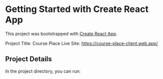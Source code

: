 # Getting Started with Create React App

This project was bootstrapped with [Create React App](https://github.com/facebook/create-react-app).

Project Title: Course Place
Live Site: https://course-place-client.web.app/

## Project Details

In the project directory, you can run: